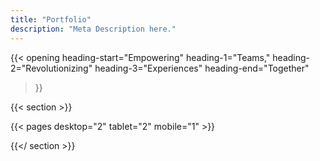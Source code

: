 ```yaml
---
title: "Portfolio"
description: "Meta Description here."
---
```


{{< opening 
  heading-start="Empowering"
  heading-1="Teams,"
  heading-2="Revolutionizing"
  heading-3="Experiences"
  heading-end="Together"
>}}

{{< section >}}

  {{< pages desktop="2" tablet="2" mobile="1" >}}

{{</ section >}}